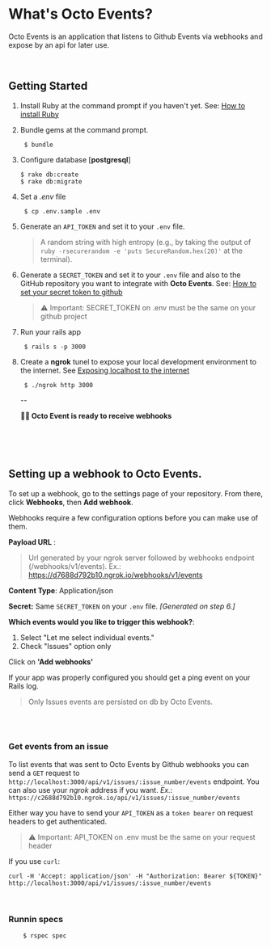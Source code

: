 # What's Octo Events?

Octo Events is an application that listens to Github Events via webhooks and expose by an api for later use.

<br />

## Getting Started
1. Install Ruby at the command prompt if you haven't yet. See: [How to install Ruby](https://www.ruby-lang.org/en/documentation/installation/)

2. Bundle gems at the command prompt.

        $ bundle

3.  Configure database [**postgresql**]

		$ rake db:create
		$ rake db:migrate

4. Set a *.env* file

        $ cp .env.sample .env

5. Generate an `API_TOKEN` and set it to your `.env` file.

	> A random string with high entropy (e.g., by taking the output of `ruby
	> -rsecurerandom -e 'puts SecureRandom.hex(20)'` at the terminal).
		
6. Generate a `SECRET_TOKEN` and set it to your `.env` file and also to the GitHub repository you want to integrate with **Octo Events**. See: [How to set your secret token to github ](https://docs.github.com/en/developers/webhooks-and-events/webhooks/securing-your-webhooks#setting-your-secret-token)
	> ⚠️ Important: SECRET_TOKEN on .env must be the same on your github project

7. Run your rails app
	
		$ rails s -p 3000

8. Create a **ngrok** tunel to expose your local development environment to the internet. See [Exposing localhost to the internet](https://docs.github.com/en/developers/webhooks-and-events/webhooks/creating-webhooks#exposing-localhost-to-the-internet)
		
		$ ./ngrok http 3000
	
	--
	
	**🎉🎉 Octo Event is ready to receive webhooks**

<br />
<br />
<br />

## Setting up a webhook  to **Octo Events**.
 
To set up a webhook, go to the settings page of your repository. From there, click **Webhooks**, then **Add webhook**.

Webhooks require a few configuration options before you can make use of them.
<br />

 **Payload URL** : 

> Url generated by your ngrok server followed by webhooks endpoint (/webhooks/v1/events). Ex.: 
> https://d7688d792b10.ngrok.io/webhooks/v1/events

**Content Type**: Application/json

**Secret:**  Same `SECRET_TOKEN` on your `.env` file. *[Generated on step 6.]*

**Which events would you like to trigger this webhook?**: 
 1. Select "Let me select individual events."
 2. Check  "Issues" option only

Click on **'Add webhooks'**

If your app was properly configured you should get a ping event on your Rails log. 
> Only Issues events are persisted on db by Octo Events. 

<br />
<br />


### Get events from an issue
To list events that was sent to Octo Events by Github webhooks you can send a `GET` request to `http://localhost:3000/api/v1/issues/:issue_number/events` endpoint. 
You can also use your *ngrok* address if you want. *Ex.*: `https://c2688d792b10.ngrok.io/api/v1/issues/:issue_number/events`

Either way you have to send your `API_TOKEN` as a `token bearer` on request headers to get authenticated.
> ⚠️ Important: API_TOKEN on .env must be the same on your request header

If you use `curl`:

    curl -H 'Accept: application/json' -H "Authorization: Bearer ${TOKEN}" http://localhost:3000/api/v1/issues/:issue_number/events


<br />

### Runnin specs

        $ rspec spec

<br />
<br />
<br />



